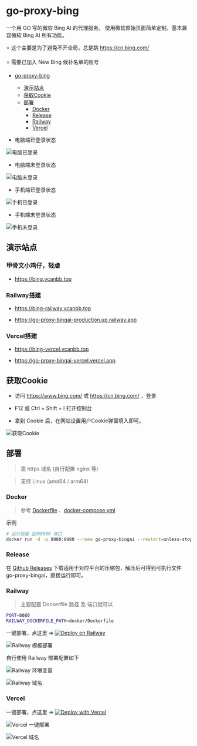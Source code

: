 # go-proxy-bing

一个用 GO 写的微软 Bing AI 的代理服务。 使用微软原始页面简单定制，基本兼容微软 Bing AI 所有功能。

⭐ 这个主要是为了避免不开全局，总是跳 https://cn.bing.com/

⭐ 需要已加入 New Bing 候补名单的账号

- [go-proxy-bing](#go-proxy-bing)
	- [演示站点](#演示站点)
	- [获取Cookie](#获取Cookie)
	- [部署](#部署)
		- [Docker](#Docker)
		- [Release](#Release)
		- [Railway](#Railway)
		- [Vercel](#Vercel)
    
- 电脑端已登录状态

![电脑已登录](./docs/img/1.png)

- 电脑端未登录状态

![电脑未登录](./docs/img/2.png)

- 手机端已登录状态

![手机已登录](./docs/img/3.png)

- 手机端未登录状态

![手机未登录](./docs/img/4.png)

## 演示站点

### 甲骨文小鸡仔，轻虐

- https://bing.vcanbb.top

### Railway搭建

- https://bing-railway.vcanbb.top

- https://go-proxy-bingai-production.up.railway.app

### Vercel搭建

- https://bing-vercel.vcanbb.top

- https://go-proxy-bingai-vercel.vercel.app

## 获取Cookie

- 访问 https://www.bing.com/ 或 https://cn.bing.com/ ，登录

- F12 或 Ctrl + Shift + I 打开控制台

- 拿到 Cookie 后，在网站设置用户Cookie弹窗填入即可。

![获取Cookie](./docs/img/5.png)

## 部署

> 需 https 域名 (自行配置 nginx 等)

> 支持 Linux (amd64 / arm64)

### Docker

> 参考 [Dockerfile](./docker/Dockerfile) 、[docker-compose.yml](./docker/docker-compose.yml)

示例

```bash
# 运行容器 监听8080 端口
docker run -d -p 8080:8080 --name go-proxy-bingai --restart=unless-stopped adams549659584/go-proxy-bingai
```

### Release

在 [Github Releases](https://github.com/adams549659584/go-proxy-bingai/releases) 下载适用于对应平台的压缩包，解压后可得到可执行文件 go-proxy-bingai，直接运行即可。

### Railway

> 主要配置 Dockerfile 路径 及 端口就可以

```bash
PORT=8080
RAILWAY_DOCKERFILE_PATH=docker/Dockerfile
```
一键部署，点这里 =>  [![Deploy on Railway](https://railway.app/button.svg)](https://railway.app/template/uIckWS?referralCode=BBs747) 

![Railway 模板部署](./docs/img/railway-1.png)

自行使用 Railway 部署配置如下

![Railway 环境变量](./docs/img/railway-2.png)

![Railway 域名](./docs/img/railway-3.png)

### Vercel

一键部署，点这里 => [![Deploy with Vercel](https://vercel.com/button)](https://vercel.com/new/clone?repository-url=https://github.com/adams549659584/go-proxy-bingai&project-name=go-proxy-bingai&repository-name=go-proxy-bingai-vercel)

![Vercel 一键部署](./docs/img/vercel-1.png)

![Vercel 域名](./docs/img/vercel-2.png)